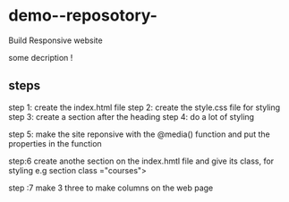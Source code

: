 # demo--reposotory-
Build Responsive website 

some decription !
  ## steps

step 1:
create the index.html file 
 step 2: create the style.css file for styling 
 step 3:
 create a section after the heading 
 step 4: 
 do a lot of styling 

 step 5: 
 make the site reponsive with the @media() function and put the properties in the function 

 step:6
 create anothe section on the index.hmtl file and give its class, for styling e.g  section class ="courses">
   
   step :7 
   make 3 three to make columns on the web page